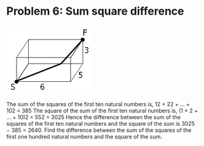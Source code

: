 # Problem 6: Sum square difference

![problem](problem.gif)

The sum of the squares of the first ten natural numbers is, 12 + 22 +
... + 102 = 385 The square of the sum of the first ten natural numbers
is, (1 + 2 + ... + 10)2 = 552 = 3025 Hence the difference between the
sum of the squares of the first ten natural numbers and the square of
the sum is 3025 − 385 = 2640. Find the difference between the sum of the
squares of the first one hundred natural numbers and the square of the
sum.